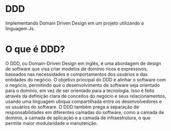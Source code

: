 # DDD
Implementando Domain Driven Design em um projeto utilizando a linguagem Js.

# O que é DDD?
O DDD, ou Domain-Driven Design em inglês, é uma abordagem de design de software que visa criar modelos de domínio ricos e expressivos, baseados nas necessidades e comportamentos dos usuários e das entidades do negócio. O objetivo principal do DDD é alinhar o software com o negócio, permitindo que o desenvolvimento de software seja orientado para o domínio, em vez de ser orientado para a tecnologia. Isso é feito através da definição clara de conceitos do negócio e seus relacionamentos, usando uma linguagem ubíqua compartilhada entre os desenvolvedores e os usuários do software. O DDD também prega a separação de responsabilidades em diferentes camadas do software, como a camada de domínio, a camada de aplicação e a camada de infraestrutura, o que permite maior modularidade e manutenção.
